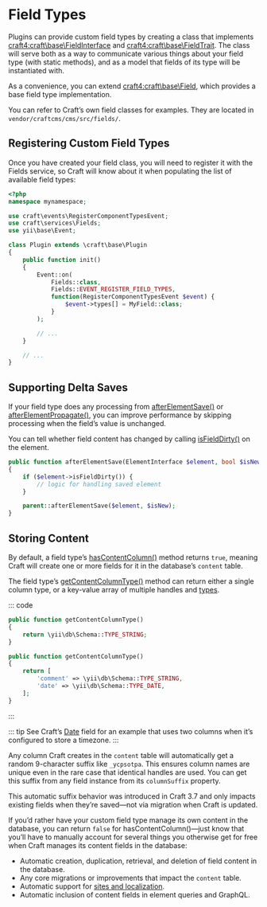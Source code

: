 # Field Types

Plugins can provide custom field types by creating a class that implements <craft4:craft\base\FieldInterface> and <craft4:craft\base\FieldTrait>. The class will serve both as a way to communicate various things about your field type (with static methods), and as a model that fields of its type will be instantiated with.

As a convenience, you can extend <craft4:craft\base\Field>, which provides a base field type implementation.

You can refer to Craft’s own field classes for examples. They are located in `vendor/craftcms/cms/src/fields/`.

## Registering Custom Field Types

Once you have created your field class, you will need to register it with the Fields service, so Craft will know about it when populating the list of available field types:

```php
<?php
namespace mynamespace;

use craft\events\RegisterComponentTypesEvent;
use craft\services\Fields;
use yii\base\Event;

class Plugin extends \craft\base\Plugin
{
    public function init()
    {
        Event::on(
            Fields::class,
            Fields::EVENT_REGISTER_FIELD_TYPES,
            function(RegisterComponentTypesEvent $event) {
                $event->types[] = MyField::class;
            }
        );

        // ...
    }

    // ...
}
```

## Supporting Delta Saves

If your field type does any processing from [afterElementSave()](<craft4:craft\base\FieldInterface::afterElementSave()>) or [afterElementPropagate()](<craft4:craft\base\FieldInterface::afterElementPropagate()>), you can improve performance by skipping processing when the field’s value is unchanged.

You can tell whether field content has changed by calling [isFieldDirty()](<craft4:craft\base\ElementInterface::isFieldDirty()>) on the element.

```php
public function afterElementSave(ElementInterface $element, bool $isNew)
{
    if ($element->isFieldDirty()) {
        // logic for handling saved element
    }

    parent::afterElementSave($element, $isNew);
}
```

## Storing Content

By default, a field type’s [hasContentColumn()](craft4:craft\base\Field::hasContentColumn()) method returns `true`, meaning Craft will create one or more fields for it in the database’s `content` table.

The field type’s [getContentColumnType()](craft4:craft\base\Field::getContentColumnType()) method can return either a single column type, or a key-value array of multiple handles and [types](yii2:yii\db\Schema#constants).

::: code
```php Single Column
public function getContentColumnType()
{
    return \yii\db\Schema::TYPE_STRING;
}
```
```php Multiple Columns
public function getContentColumnType()
{
    return [
        'comment' => \yii\db\Schema::TYPE_STRING,
        'date' => \yii\db\Schema::TYPE_DATE,
    ];
}
```
:::

::: tip
See Craft’s [Date](craft4:craft\fields\Date) field for an example that uses two columns when it’s configured to store a timezone.
:::

Any column Craft creates in the `content` table will automatically get a random 9-character suffix like `_ycpsotpa`. This ensures column names are unique even in the rare case that identical handles are used. You can get this suffix from any field instance from its `columnSuffix` property.

This automatic suffix behavior was introduced in Craft 3.7 and only impacts existing fields when they’re saved—not via migration when Craft is updated.

If you’d rather have your custom field type manage its own content in the database, you can return `false` for hasContentColumn()—just know that you’ll have to manually account for several things you otherwise get for free when Craft manages its content fields in the database:

- Automatic creation, duplication, retrieval, and deletion of field content in the database.
- Any core migrations or improvements that impact the `content` table.
- Automatic support for [sites and localization](../sites.md).
- Automatic inclusion of content fields in element queries and GraphQL.

